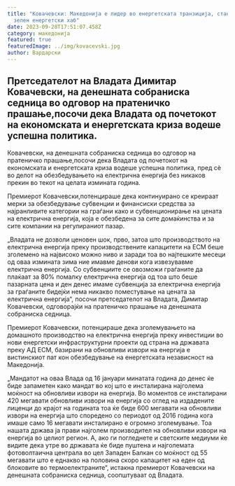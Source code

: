 ```yaml
---
title: "Ковачевски: Македонија е лидер во енергетската транзиција, стануваме
  зелен енергетски хаб"
date: 2023-09-28T17:51:07.458Z
category: македонија
featured: true
featuredImage: ../img/kovacevski.jpg
author: Вардарски
---
```

<!--StartFragment-->

## Претседателот на Владата Димитар Ковачевски, на денешната собраниска седница во одговор на пратеничко прашање,посочи дека Владата од почетокот на економската и енергетската криза водеше успешна политика.



<!--EndFragment--><!--StartFragment-->

Ковачевски, на денешната собраниска седница во одговор на пратеничко прашање,посочи дека Владата од почетокот на економската и енергетската криза водеше успешна политика, пред сè во делот на обезбедувањето на електрична енергија без никаков прекин во текот на целата измината година.

Премиерот Ковачевски,потенцираше дека континуирано се креираат мерки за обезбедување субвенции и финансиски средства за најранливите категории на граѓани како и субвенционирање на цената на електрична енергија, која е обезбедена за сите домаќинства и за сите компании на регулираниот пазар.

„Владата не дозволи ценовен шок, прво, затоа што производството на електрична енергија преку производствените капацитети на ЕСМ беше зголемено на највисоко можно ниво и заради тоа во најтешките месеци од оваа измината зима ние имавме денови кога извезувавме електрична енергија. Со субвенциите се овозможи граѓаните да плаќаат за 80% помалку електрична енергија од тоа што беше пазарната цена и ден денес имаме субвенција за електрична енергија за граѓаните бидејќи нема никакво поместување на цената за електрична енергија“, посочи претседателот на Владата, Димитар Ковачевски, одговорајќи на пратеничко прашање на денешната собраниска седница.

Премиерот Ковачевски, потенцираше дека зголемувањето на домашното производство на електрична енергија преку инвестиции во нови енергетски инфраструктурни проекти од страна на државата преку АД ЕСМ, базирани на обновливи извори на енергија е вистинскиот пат кон обезбедување на енергетската независност на Македонија.

„Мандатот на оваа Влада од 16 јануари минатата година до денес ќе биде запаметен како мандат во кој што е инсталирана најголема моќност на обновливи извори на енергија. Во моментов се инсталирани 420 мегавати обновливи извори на енергија со оглед на издадените лиценци до крајот на годината тоа ќе биде 600 мегавати на обновливи извори на енергија што споредено со периодот од 2016 година кога имаше само 16 мегавати инсталирано е огромно зголемување. Тоа нашата држава ја прави најголем производител на обновливи извори на енергија во целиот регион. А, ако ги погледнете и светските медиуми ќе видите дека утре во државата ќе биде пуштена и најголемата фотоволтаична централа во цел Западен Балкан со моќност од 55 мегавати што е еднакво на половина скоро капацитет на еден од блоковите во термоелектраните“, истакна премиерот Ковачевски на денешната собраниска седница, соопштуваат од Владата.



<!--EndFragment-->
